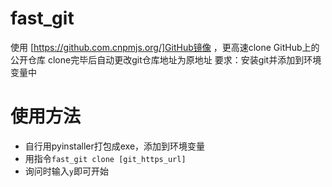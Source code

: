 # fast_git
使用 [https://github.com.cnpmjs.org/]GitHub镜像 ，更高速clone GitHub上的公开仓库
clone完毕后自动更改git仓库地址为原地址
要求：安装git并添加到环境变量中

# 使用方法
- 自行用pyinstaller打包成exe，添加到环境变量
- 用指令`fast_git clone [git_https_url]`
- 询问时输入`y`即可开始
